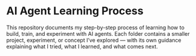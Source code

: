 # AI Agent Learning Process

This repository documents my step-by-step process of learning how to build, train, and experiment with AI agents. Each folder contains a smaller project, experiment, or concept I’ve explored — with its own guidance explaining what I tried, what I learned, and what comes next.
